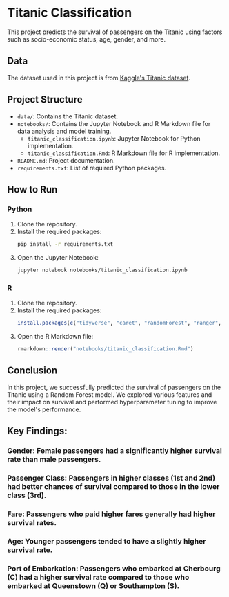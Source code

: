 # Titanic Classification

This project predicts the survival of passengers on the Titanic using factors such as socio-economic status, age, gender, and more.

## Data

The dataset used in this project is from [Kaggle's Titanic dataset](https://www.kaggle.com/c/titanic/data).

## Project Structure

- `data/`: Contains the Titanic dataset.
- `notebooks/`: Contains the Jupyter Notebook and R Markdown file for data analysis and model training.
  - `titanic_classification.ipynb`: Jupyter Notebook for Python implementation.
  - `titanic_classification.Rmd`: R Markdown file for R implementation.
- `README.md`: Project documentation.
- `requirements.txt`: List of required Python packages.

## How to Run

### Python

1. Clone the repository.
2. Install the required packages:
    ```sh
    pip install -r requirements.txt
    ```
3. Open the Jupyter Notebook:
    ```sh
    jupyter notebook notebooks/titanic_classification.ipynb
    ```

### R

1. Clone the repository.
2. Install the required packages:
    ```r
    install.packages(c("tidyverse", "caret", "randomForest", "ranger", "gridExtra", "ggcorrplot"))
    ```
3. Open the R Markdown file:
    ```r
    rmarkdown::render("notebooks/titanic_classification.Rmd")
    ```

## Conclusion

In this project, we successfully predicted the survival of passengers on the Titanic using a Random Forest model. We explored various features and their impact on survival and performed hyperparameter tuning to improve the model's performance.

## Key Findings:

### Gender: Female passengers had a significantly higher survival rate than male passengers.
### Passenger Class: Passengers in higher classes (1st and 2nd) had better chances of survival compared to those in the lower class (3rd).
### Fare: Passengers who paid higher fares generally had higher survival rates.
### Age: Younger passengers tended to have a slightly higher survival rate.
### Port of Embarkation: Passengers who embarked at Cherbourg (C) had a higher survival rate compared to those who embarked at Queenstown (Q) or Southampton (S).